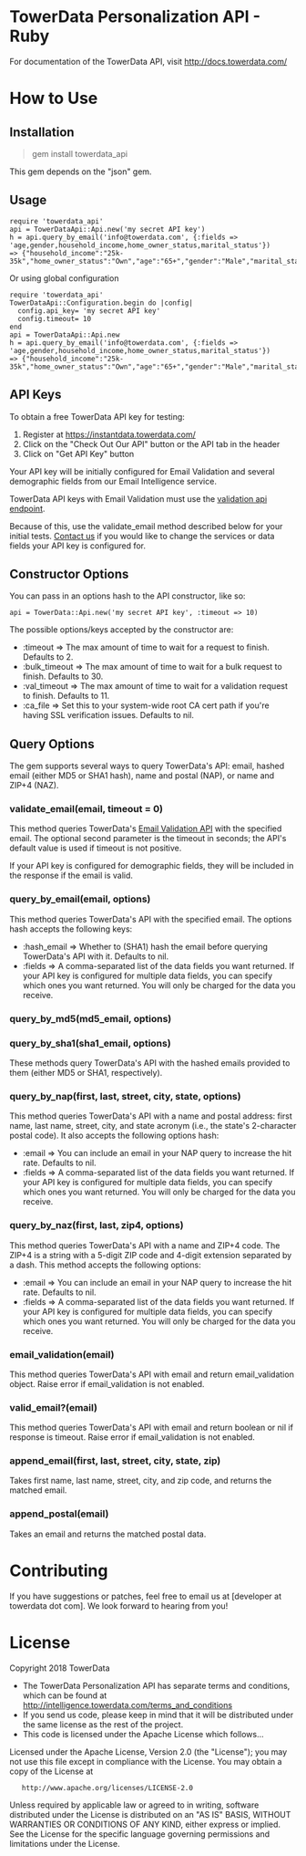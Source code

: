 TowerData Personalization API - Ruby
====================================

For documentation of the TowerData API, visit 
http://docs.towerdata.com/

How to Use
==========

Installation
------------
> gem install towerdata_api

This gem depends on the "json" gem.

Usage
-----
    require 'towerdata_api'
    api = TowerDataApi::Api.new('my secret API key')
    h = api.query_by_email('info@towerdata.com', {:fields => 'age,gender,household_income,home_owner_status,marital_status'})
    => {"household_income":"25k-35k","home_owner_status":"Own","age":"65+","gender":"Male","marital_status":"Married"}

Or using global configuration

    require 'towerdata_api'
    TowerDataApi::Configuration.begin do |config|
      config.api_key= 'my secret API key'
      config.timeout= 10 
    end
    api = TowerDataApi::Api.new
    h = api.query_by_email('info@towerdata.com', {:fields => 'age,gender,household_income,home_owner_status,marital_status'})
    => {"household_income":"25k-35k","home_owner_status":"Own","age":"65+","gender":"Male","marital_status":"Married"}

API Keys
--------

To obtain a free TowerData API key for testing:

1. Register at https://instantdata.towerdata.com/
2. Click on the "Check Out Our API" button or the API tab in the header
3. Click on "Get API Key" button

Your API key will be initially configured for Email Validation and several
demographic fields from our Email Intelligence service.

TowerData API keys with Email Validation must use the [validation
api endpoint](http://docs.towerdata.com/#validation-api-endpoint).

Because of this, use the validate_email method described below for
your initial tests. [Contact us](https://www.towerdata.com/contact-towerdata)
if you would like to change the services or data fields your API key
is configured for.

Constructor Options
-------------------
You can pass in an options hash to the API constructor, like so:

    api = TowerData::Api.new('my secret API key', :timeout => 10)

The possible options/keys accepted by the constructor are:

 - :timeout => The max amount of time to wait for a request to finish. Defaults to 2.
 - :bulk_timeout => The max amount of time to wait for a bulk request to finish. Defaults to 30.
 - :val_timeout => The max amount of time to wait for a validation request to finish. Defaults to 11.
 - :ca_file => Set this to your system-wide root CA cert path if you're having SSL verification issues. Defaults to nil.
 
Query Options
-------------
The gem supports several ways to query TowerData's API: email, hashed email (either MD5 or SHA1 hash), name and postal (NAP), or name and ZIP+4 (NAZ).

### validate_email(email, timeout = 0)

This method queries TowerData's [Email Validation API](http://docs.towerdata.com/#email-validation-introduction) with the specified email.
The optional second parameter is the timeout in seconds; the API's default value is used if timeout is not positive.

If your API key is configured for demographic fields, they will be included in the response if the email is valid.

### query_by_email(email, options)

This method queries TowerData's API with the specified email. The options hash accepts the following keys:

 - :hash_email    => Whether to (SHA1) hash the email before querying TowerData's API with it. Defaults to nil.
 - :fields        => A comma-separated list of the data fields you want returned. If your API key is configured for multiple data fields, you can specify which ones you want returned. You will only be charged for the data you receive.

### query_by_md5(md5_email, options)
### query_by_sha1(sha1_email, options)

These methods query TowerData's API with the hashed emails provided to them (either MD5 or SHA1, respectively). 

### query_by_nap(first, last, street, city, state, options)

This method queries TowerData's API with a name and postal address: first name, last name, street, city, and state acronym (i.e., the state's 2-character postal code). It also accepts the following options hash:

 - :email          => You can include an email in your NAP query to increase the hit rate. Defaults to nil.
 - :fields         => A comma-separated list of the data fields you want returned. If your API key is configured for multiple data fields, you can specify which ones you want returned. You will only be charged for the data you receive.

### query_by_naz(first, last, zip4, options)

This method queries TowerData's API with a name and ZIP+4 code. The ZIP+4 is a string with a 5-digit ZIP code and 4-digit extension separated by a dash. This method accepts the following options:

 - :email          => You can include an email in your NAP query to increase the hit rate. Defaults to nil.
 - :fields         => A comma-separated list of the data fields you want returned. If your API key is configured for multiple data fields, you can specify which ones you want returned. You will only be charged for the data you receive.

### email_validation(email)

This method queries TowerData's API with email and return email_validation object. Raise error if email_validation is not enabled.

### valid_email?(email)

This method queries TowerData's API with email and return boolean or nil if response is timeout. Raise error if email_validation is not enabled.

### append_email(first, last, street, city, state, zip)

Takes first name, last name, street, city, and zip code, and returns the matched email.

### append_postal(email)

Takes an email and returns the matched postal data.


Contributing
============
If you have suggestions or patches, feel free to email us at
[developer at towerdata dot com]. We look forward to hearing from you!

License
=======
Copyright 2018 TowerData

* The TowerData Personalization API has separate terms and conditions, which can
  be found at http://intelligence.towerdata.com/terms_and_conditions
* If you send us code, please keep in mind that it will be distributed under
  the same license as the rest of the project.
* This code is licensed under the Apache License which follows...

Licensed under the Apache License, Version 2.0 (the "License");
you may not use this file except in compliance with the License.
You may obtain a copy of the License at

       http://www.apache.org/licenses/LICENSE-2.0

Unless required by applicable law or agreed to in writing, software
distributed under the License is distributed on an "AS IS" BASIS,
WITHOUT WARRANTIES OR CONDITIONS OF ANY KIND, either express or implied.
See the License for the specific language governing permissions and
limitations under the License.
